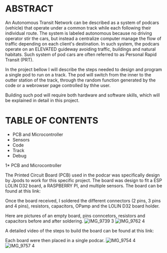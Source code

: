 # ABSTRACT

 An Autonomous Transit Network can be described as a system of podcars (vehicle) that operate under a common track while each following their individual route. The system is labeled autonomous because no driving operator stir the cars, but instead a centralize computer manage the flow of traffic depending on each client's destination. In such system, the podcars operate on an ELEVATED guideway avoiding traffic, buildings and natural habitats. Such system of pod cars are often referred to as Personal Rapid Transit (PRT). 
 
 In the project bellow I will describe the steps needed to design and program a single pod to run on a track. The pod will switch from the inner to the outter station of the track, through the random function generated by the code or a webrowser page controlled by thhe user. 

Building such pod will require both hardware and software skills, which will be explained in detail in this project.    
 
# TABLE OF CONTENTS 
* PCB and Microcontroller
* Sensors
* Code 
* Track 
* Debug 
 
 
 1* PCB and Microcontroller
 
 The Printed Circuit Board (PCB) used in the podcar was specifically design by Jpods to work for this specific project. The board was design to fit a ESP LOLIN D32 board, a RASPBERRY PI, and multiple sensors. The board can be found at this link:
 
 Once the board received, I soldered the different connectors (2 pins, 3 pins and 4 pins), resistors, capacitors, OPamp and the LOLIN D32 board holder. 

Here are pictures of an empty board, pins conncetors, resistors and capacitors before and after soldering. 
![IMG_9739 3](https://user-images.githubusercontent.com/58591461/74690625-95e45400-5194-11ea-99a9-ad1611ff258d.JPG)
![IMG_9762 4](https://user-images.githubusercontent.com/58591461/74691817-32a8f080-5199-11ea-8c66-da995081eb52.jpg)


A detailed video of the steps to build the board can be found at this link:


Each board were then placed in a single podcar. 
![IMG_9754 4](https://user-images.githubusercontent.com/58591461/74691691-a696c900-5198-11ea-8146-19ac58ae621d.jpg)
![IMG_9757 4](https://user-images.githubusercontent.com/58591461/74691734-d34ae080-5198-11ea-8845-0f1f017e3e73.jpg)



 

  
